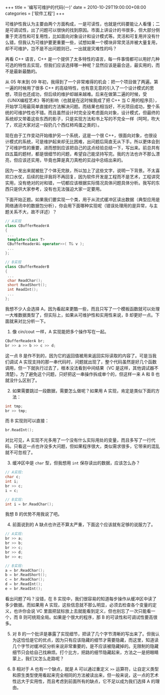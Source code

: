 +++
title = '编写可维护的代码(一)'
date = 2010-10-29T19:00:00+08:00
categories = ['软件工程']
+++

可维护性我认为主要由两个方面构成，一是可读性，也就是代码要能让人看懂；二是可调试性，出了问题可以很快的找到原因。市面上讲设计的书很多，但大部分侧重于灵活性和可复用性，比如面向对象设计和设计模式等。灵活和可复用并没有什么错，但我认为可维护要更重要一些，试想如果一个模块非常灵活并被大量复用，却不可维护，岂不是不出问题则已，一出就是灾难性的吗？

再看 C++ 语言，C++ 是一个提供了太多特性的语言，每一件事情都可以用好几种可选的特性去实现，但我们应该选择哪一种呢？显然应该是最合适，最实用的，而不是最新最酷的。

从 05 年末到 09 年初，我得到了一个非常难得的机会：把一个项目做了两遍。第一遍的时候用了很多 C++ 的高级特性，也有意无意的引入了一个设计模式的思想，项目也还成功，但后续的维护却越来越难。后来在做第二遍的时候，受《UNIX编程艺术》等的影响（也就是在这时候我成了把 C++ 当 C 用的程序员），开始学习用最简单直接的方法解决问题。而结果也相当好，不光项目成功，整个系统的可维护性也不错。而且虽然设计时完全没考虑面向对象，设计模式，但最终的系统却又带着这些东西的影子，只是实现方法和书上写的不完全一样（呵呵，吹大了，欢迎大家对这一段扔几个西红柿鸡蛋之类的）。

现在由于工作变动开始维护另一个系统，这是一个很 C++，很面向对象，也很设计模式的系统，可是维护起来却无比困难，出问题后简直无从下手。所以更体会到了可维护性的重要，进而想到应该把自己的这点经验总结一下，写出来。前总共有四五篇的题材，都是很细节的问题，希望自己能坚持写完。我的方法也许不那么漂亮，但应该还实用，毕竟也算是真刀真枪的实战中总结出来的。

因为一发出来就被批了个体无完肤，所以加上了这些文字，说明一下背景。不太喜欢口水仗，后续的批评我将不再回复，因为软件开发是工程而不是艺术，工程讲究实用，没有绝对的对和错，一切都应该根据实际情况具体问题具体分析。我写的东西只是供大家参考，没有也无法强迫大家一定要用。

下面开始正题。如果我们要实现一个类，用于从流式缓冲区读出数据（典型应用是网络通讯中的数据包分析），你会用下面哪种实现呢（错误处理用的是异常，与主题关系不大，故不详述）？

```cpp
// A实现
class CBufferReaderA
{
 ...
 template<class T>
 CBufferReaderA& operator>>( T& v );
 ...
};

// B实现
class CBufferReaderB
{
 ...
 char ReadChar();
 short ReadShort();
 int ReadInt();
 ...
};
```

我想不少人会选择 A，因为看起来更酷一些，而且只写了一个模板函数就可以处理一大堆数据类型了，但实际上，如果从可维护性和实用性来说，B 却更好一点。下面就来对比分析一下。

1. 像 cin/cout 一样，A 实现能把多个操作写在一起。

```cpp
CBufferReaderA br;
br >> a >> b >> c >> d;
```

这一点 B 是作不到的，因为它的返回值被用来返回实际读取的内容了。可是当我们调试 A 实现支持的那一串代码时，问题就出现了，整个代码虽然是好几个函数调用，但一下就执行过去了，根本没法看到中间结果（VC 是这样，其他调试器不清楚）。为了避免这个问题，只好把这一串操作拆成单个的，但这样一来 A 和 B 也就没什么区别了。

2. 如果需要跳过一段数据，需要怎么做呢？如果用 A 实现，肯定是类似下面的方法：

```cpp
int tmp;
br >> tmp;
```

而 B 实现则可以直接：

```cpp
br.ReadInt();
```

对比可见，A 实现不光多用了一个没有什么实际用处的变量，而且多写了一行代码。只看这一点也许没多大问题，但如果程序很大，类似需求很多，它带来的混乱就不可忽视了。

3. 缓冲区中是 `char` 型，但我想用 `int` 保存读出的数据，应该怎么办？

```cpp
// A实现:
char c;
int i;
br >> c;
i = c;

// B实现:
int i = br.ReadChar();
```

我想 B 的优势不用我说了吧。

4. 前面说到的 A 缺点也许还不算太严重，下面这个应该就有足够的说服力了。

```cpp
// A实现:
br >> a;
br >> b;
br >> c;
br >> d;
br >> e;

// B实现:
a = br.ReadChar();
b = br.ReadShort();
c = br.ReadChar();
d = br.ReadInt();
e = br.ReadInt();
```

看出问题了吗？没错，在 B 实现中，我们很容易的知道每步操作从缓冲区中读了多少数据。而如果用 A 实现，这些信息就不那么明显，必须去检查各个变量的定义，也许你会说 VC 里面把鼠标放上去就能看到定义，但也别忘了一次只能看一个，而 B 则可统观全局。如果是个很大的程序，那 B 的可读性和可调试性要高很多。

5. 对 B 的一个批评是暴露了实现细节，把读了几个字节清晰的写出来了。但我认为这恰恰是它的优点，因为只有应该隐藏的细节才需要隐藏，而这里，知道读几个字节对缓冲区分析来说非常重要的，是不应该被隐藏掉的。无限制的隐藏细节只会给自己找麻烦。打个比方，把路的细节隐藏起来，方法之一是把眼睛蒙上，我们又怎么走路呢？

6. B 相对于 A 也有一个缺点，就是 A 可以通过重定义 `>>` 运算符，让自定义类型和原生类型使用看起来完全相同的方法被读出来，但一般来说，这一点的艺术性远大于实用性，而且考虑到前面所有的缺点，它不足以成为我们选择 A 的理由。
